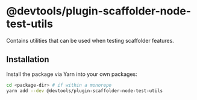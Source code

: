 # @devtools/plugin-scaffolder-node-test-utils

Contains utilities that can be used when testing scaffolder features.

## Installation

Install the package via Yarn into your own packages:

```sh
cd <package-dir> # if within a monorepo
yarn add --dev @devtools/plugin-scaffolder-node-test-utils
```
